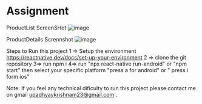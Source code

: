 # Assignment


ProductList ScreenSHot
![image](https://github.com/user-attachments/assets/562dfe0b-8e00-45ab-9ad8-f7e273c47fd1)

ProductDetails Scrennshot
![image](https://github.com/user-attachments/assets/28fc55b2-5f37-4de7-8887-663505e20ea3)

Steps to Run this project
1  => Setup the environment https://reactnative.dev/docs/set-up-your-environment
2 => clone the git repository
3=> run npm i
4=> run "npx react-native run-android" or "npm start" then select your specific  platform "press a for android" or " press i form ios"

Note: If you feel any technical dificulty to run this project  please contact me on gmail upadhyaykrishnam23@gmail.com . 


